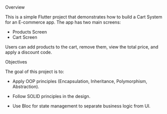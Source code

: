 Overview

This is a simple Flutter project that demonstrates how to build a Cart System for an E-commerce app.
The app has two main screens:

- Products Screen
- Cart Screen

Users can add products to the cart, remove them, view the total price, and apply a discount code.

Objectives

The goal of this project is to:

* Apply OOP principles (Encapsulation, Inheritance, Polymorphism, Abstraction).

* Follow SOLID principles in the design.

* Use Bloc for state management to separate business logic from UI.

